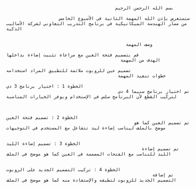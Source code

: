                                              بسم الله الرحمن الرحيم

                        سنستعرض بإذن الله المهمة الثانية في الأسبوع الخامس من مسار الهندسة الميكانيكية في برنامج التدريب التعاوني لشركة الأساليب الذكية


                                                 وصف المهمة
                                                                            قم بتصميم فتحة العين مع مراعاة تثبيت إضاءة بداخلها
                                               الهدف من المهمة
                                                                             تصميم عين للروبوت ملائمة للتطبيق المراد استخدامه
                                              خطوات تنفيذ المهمة
                                                                                         الخطوة 1 : اختيار برنامج 3 دي
                                              تم اختيار برنامج سنيما 4 دي لتركيب القطع لأن البرنامج سلس في الإستخدام ويوفر الخيارات المناسبة
                                                  

                                                                                           الخطوة 2 : تصميم فتحة العين
                                                    تم تصميم العين كما هو موضح بالملف ليناسب إضاءة ليد تتفاعل مع المستخدم في التوجيهات
                                                    
                                                                                           الخطوة 3 : تصميم إضاءة الليد
                                                       تم تصميم إضاءة الليد للتناسب مع الفتحات المصممة في العين كما هو موضح في الملف 
                                                                        
                                                                                الخطوة 4 : تركيب التصميم الجديد على الروبوت
                                                           تم إضافة التصميم الجديد للروبوت لتطبقه والإستفادة منه كما هو موضح في الملف  
                                                                      
                                                                        
